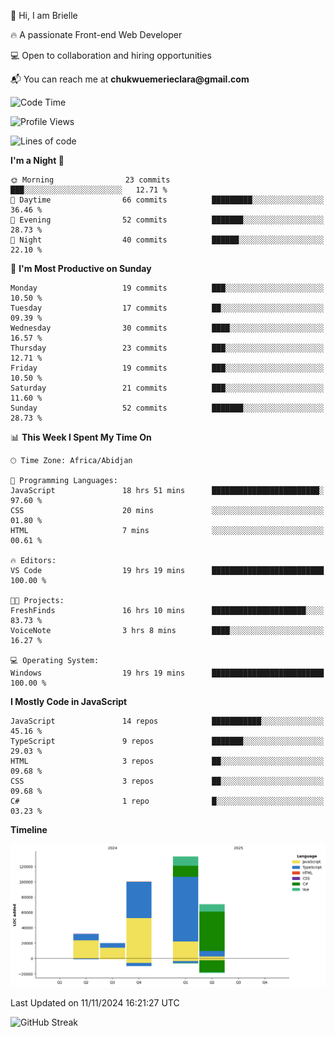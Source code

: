 <div align="left">
  <p>👋 Hi, I am Brielle</p>
  <p>🔥 A passionate Front-end Web Developer</p>
  <p>💻 Open to collaboration and hiring opportunities</p>
  <p>📬 You can reach me at <strong>chukwuemerieclara@gmail.com</strong></p>
</div>


 
 <!--START_SECTION:waka-->
![Code Time](http://img.shields.io/badge/Code%20Time-318%20hrs%2021%20mins-blue)

![Profile Views](http://img.shields.io/badge/Profile%20Views-38-blue)

![Lines of code](https://img.shields.io/badge/From%20Hello%20World%20I%27ve%20Written-118.7%20thousand%20lines%20of%20code-blue)

**I'm a Night 🦉** 

```text
🌞 Morning                23 commits          ███░░░░░░░░░░░░░░░░░░░░░░   12.71 % 
🌆 Daytime                66 commits          █████████░░░░░░░░░░░░░░░░   36.46 % 
🌃 Evening                52 commits          ███████░░░░░░░░░░░░░░░░░░   28.73 % 
🌙 Night                  40 commits          ██████░░░░░░░░░░░░░░░░░░░   22.10 % 
```
📅 **I'm Most Productive on Sunday** 

```text
Monday                   19 commits          ███░░░░░░░░░░░░░░░░░░░░░░   10.50 % 
Tuesday                  17 commits          ██░░░░░░░░░░░░░░░░░░░░░░░   09.39 % 
Wednesday                30 commits          ████░░░░░░░░░░░░░░░░░░░░░   16.57 % 
Thursday                 23 commits          ███░░░░░░░░░░░░░░░░░░░░░░   12.71 % 
Friday                   19 commits          ███░░░░░░░░░░░░░░░░░░░░░░   10.50 % 
Saturday                 21 commits          ███░░░░░░░░░░░░░░░░░░░░░░   11.60 % 
Sunday                   52 commits          ███████░░░░░░░░░░░░░░░░░░   28.73 % 
```


📊 **This Week I Spent My Time On** 

```text
🕑︎ Time Zone: Africa/Abidjan

💬 Programming Languages: 
JavaScript               18 hrs 51 mins      ████████████████████████░   97.60 % 
CSS                      20 mins             ░░░░░░░░░░░░░░░░░░░░░░░░░   01.80 % 
HTML                     7 mins              ░░░░░░░░░░░░░░░░░░░░░░░░░   00.61 % 

🔥 Editors: 
VS Code                  19 hrs 19 mins      █████████████████████████   100.00 % 

🐱‍💻 Projects: 
FreshFinds               16 hrs 10 mins      █████████████████████░░░░   83.73 % 
VoiceNote                3 hrs 8 mins        ████░░░░░░░░░░░░░░░░░░░░░   16.27 % 

💻 Operating System: 
Windows                  19 hrs 19 mins      █████████████████████████   100.00 % 
```

**I Mostly Code in JavaScript** 

```text
JavaScript               14 repos            ███████████░░░░░░░░░░░░░░   45.16 % 
TypeScript               9 repos             ███████░░░░░░░░░░░░░░░░░░   29.03 % 
HTML                     3 repos             ██░░░░░░░░░░░░░░░░░░░░░░░   09.68 % 
CSS                      3 repos             ██░░░░░░░░░░░░░░░░░░░░░░░   09.68 % 
C#                       1 repo              █░░░░░░░░░░░░░░░░░░░░░░░░   03.23 % 
```



**Timeline**

![Lines of Code chart](https://raw.githubusercontent.com/Brielle28/Brielle28/main/assets/bar_graph.png)


 Last Updated on 11/11/2024 16:21:27 UTC
<!--END_SECTION:waka-->

![GitHub Streak](https://github-readme-streak-stats.herokuapp.com/?user=Brielle28)



